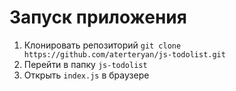 # Запуск приложения

1. Клонировать репозиторий `git clone https://github.com/aterteryan/js-todolist.git`
2. Перейти в папку `js-todolist`
3. Открыть `index.js` в браузере